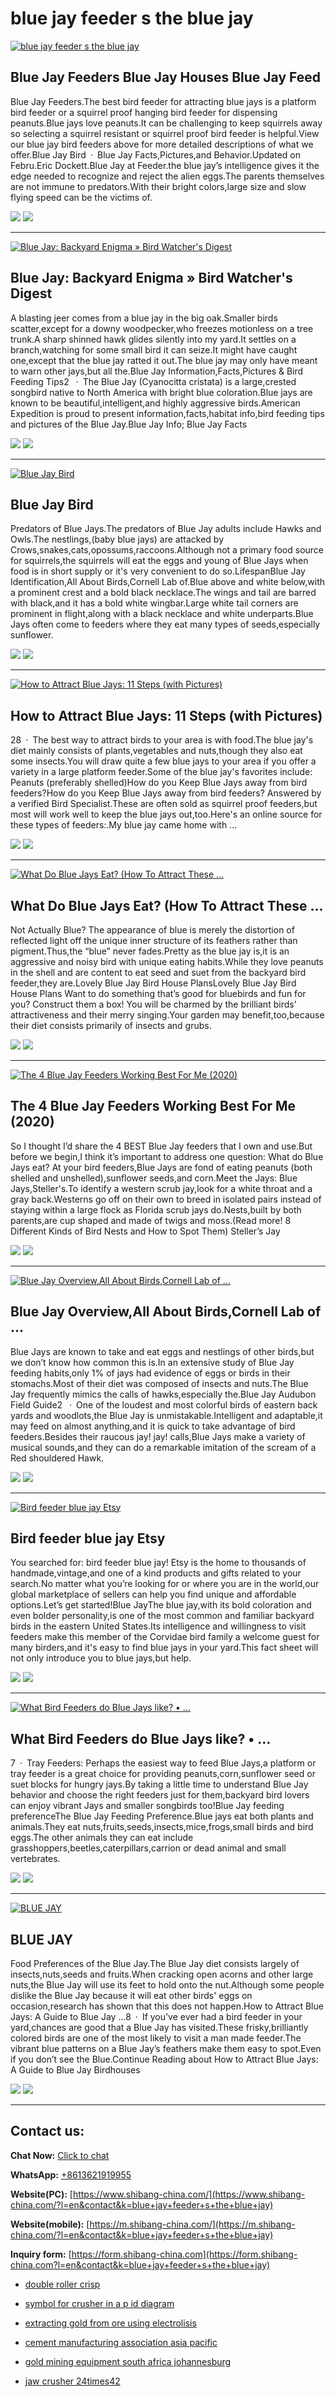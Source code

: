 # blue jay feeder s the blue jay

<a href="https://swt.shibang-china.com/?l=en&img&k=blue+jay+feeder+s+the+blue+jay" target="_blank">![blue jay feeder s the blue jay](http://static.shibang-china.com/all-800x300/1520.jpg)</a>

## Blue Jay Feeders Blue Jay Houses Blue Jay Feed
Blue Jay Feeders.The best bird feeder for attracting blue jays is a platform bird feeder or a squirrel proof hanging bird feeder for dispensing peanuts.Blue jays love peanuts.It can be challenging to keep squirrels away so selecting a squirrel resistant or squirrel proof bird feeder is helpful.View our blue jay bird feeders above for more detailed descriptions of what we offer.Blue Jay Bird&ensp;&#0183;&ensp;Blue Jay Facts,Pictures,and Behavior.Updated on Febru.Eric Dockett.Blue Jay at Feeder.the blue jay’s intelligence gives it the edge needed to recognize and reject the alien eggs.The parents themselves are not immune to predators.With their bright colors,large size and slow flying speed can be the victims of.


<a href="https://whatsapp.shibangsoft.com/WhatsApp.php" target="_blank" title="WhatsApp">![](http://static.shibang-china.com/icon/whatsapp.png)</a> <a href="https://swt.shibang-china.com/?l=en&icon&k=blue+jay+feeder+s+the+blue+jay" target="_blank">![](http://static.shibang-china.com/icon/chat-en.png)</a>

---

<a href="https://swt.shibang-china.com/?l=en&img&k=blue+jay+feeder+s+the+blue+jay" target="_blank">![Blue Jay: Backyard Enigma &#187; Bird Watcher's Digest](http://static.shibang-china.com/all-800x300/409.jpg)</a>

## Blue Jay: Backyard Enigma &#187; Bird Watcher's Digest
A blasting jeer comes from a blue jay in the big oak.Smaller birds scatter,except for a downy woodpecker,who freezes motionless on a tree trunk.A sharp shinned hawk glides silently into my yard.It settles on a branch,watching for some small bird it can seize.It might have caught one,except that the blue jay ratted it out.The blue jay may only have meant to warn other jays,but all the.Blue Jay Information,Facts,Pictures &amp; Bird Feeding Tips2 &ensp;&#0183;&ensp;The Blue Jay (Cyanocitta cristata) is a large,crested songbird native to North America with bright blue coloration.Blue jays are known to be beautiful,intelligent,and highly aggressive birds.American Expedition is proud to present information,facts,habitat info,bird feeding tips and pictures of the Blue Jay.Blue Jay Info; Blue Jay Facts


<a href="https://whatsapp.shibangsoft.com/WhatsApp.php" target="_blank" title="WhatsApp">![](http://static.shibang-china.com/icon/whatsapp.png)</a> <a href="https://swt.shibang-china.com/?l=en&icon&k=blue+jay+feeder+s+the+blue+jay" target="_blank">![](http://static.shibang-china.com/icon/chat-en.png)</a>

---

<a href="https://swt.shibang-china.com/?l=en&img&k=blue+jay+feeder+s+the+blue+jay" target="_blank">![Blue Jay Bird](http://static.shibang-china.com/all-800x300/1359.jpg)</a>

## Blue Jay Bird
Predators of Blue Jays.The predators of Blue Jay adults include Hawks and Owls.The nestlings,(baby blue jays) are attacked by Crows,snakes,cats,opossums,raccoons.Although not a primary food source for squirrels,the squirrels will eat the eggs and young of Blue Jays when food is in short supply or it's very convenient to do so.LifespanBlue Jay Identification,All About Birds,Cornell Lab of.Blue above and white below,with a prominent crest and a bold black necklace.The wings and tail are barred with black,and it has a bold white wingbar.Large white tail corners are prominent in flight,along with a black necklace and white underparts.Blue Jays often come to feeders where they eat many types of seeds,especially sunflower.


<a href="https://whatsapp.shibangsoft.com/WhatsApp.php" target="_blank" title="WhatsApp">![](http://static.shibang-china.com/icon/whatsapp.png)</a> <a href="https://swt.shibang-china.com/?l=en&icon&k=blue+jay+feeder+s+the+blue+jay" target="_blank">![](http://static.shibang-china.com/icon/chat-en.png)</a>

---

<a href="https://swt.shibang-china.com/?l=en&img&k=blue+jay+feeder+s+the+blue+jay" target="_blank">![How to Attract Blue Jays: 11 Steps (with Pictures)](http://static.shibang-china.com/all-800x300/715.jpg)</a>

## How to Attract Blue Jays: 11 Steps (with Pictures)
28&ensp;&#0183;&ensp;The best way to attract birds to your area is with food.The blue jay's diet mainly consists of plants,vegetables and nuts,though they also eat some insects.You will draw quite a few blue jays to your area if you offer a variety in a large platform feeder.Some of the blue jay's favorites include: Peanuts (preferably shelled)How do you Keep Blue Jays away from bird feeders?How do you Keep Blue Jays away from bird feeders? Answered by a verified Bird Specialist.These are often sold as squirrel proof feeders,but most will work well to keep the blue jays out,too.Here's an online source for these types of feeders:.My blue jay came home with …


<a href="https://whatsapp.shibangsoft.com/WhatsApp.php" target="_blank" title="WhatsApp">![](http://static.shibang-china.com/icon/whatsapp.png)</a> <a href="https://swt.shibang-china.com/?l=en&icon&k=blue+jay+feeder+s+the+blue+jay" target="_blank">![](http://static.shibang-china.com/icon/chat-en.png)</a>

---

<a href="https://swt.shibang-china.com/?l=en&img&k=blue+jay+feeder+s+the+blue+jay" target="_blank">![What Do Blue Jays Eat? (How To Attract These …](http://static.shibang-china.com/all-800x300/411.jpg)</a>

## What Do Blue Jays Eat? (How To Attract These …
Not Actually Blue? The appearance of blue is merely the distortion of reflected light off the unique inner structure of its feathers rather than pigment.Thus,the “blue” never fades.Pretty as the blue jay is,it is an aggressive and noisy bird with unique eating habits.While they love peanuts in the shell and are content to eat seed and suet from the backyard bird feeder,they are.Lovely Blue Jay Bird House PlansLovely Blue Jay Bird House Plans Want to do something that’s good for bluebirds and fun for you? Construct them a box! You will be charmed by the brilliant birds’ attractiveness and their merry singing.Your garden may benefit,too,because their diet consists primarily of insects and grubs.


<a href="https://whatsapp.shibangsoft.com/WhatsApp.php" target="_blank" title="WhatsApp">![](http://static.shibang-china.com/icon/whatsapp.png)</a> <a href="https://swt.shibang-china.com/?l=en&icon&k=blue+jay+feeder+s+the+blue+jay" target="_blank">![](http://static.shibang-china.com/icon/chat-en.png)</a>

---

<a href="https://swt.shibang-china.com/?l=en&img&k=blue+jay+feeder+s+the+blue+jay" target="_blank">![The 4 Blue Jay Feeders Working Best For Me (2020)](http://static.shibang-china.com/all-800x300/1158.jpg)</a>

## The 4 Blue Jay Feeders Working Best For Me (2020)
So I thought I’d share the 4 BEST Blue Jay feeders that I own and use.But before we begin,I think it’s important to address one question: What do Blue Jays eat? At your bird feeders,Blue Jays are fond of eating peanuts (both shelled and unshelled),sunflower seeds,and corn.Meet the Jays: Blue Jays,Steller's.To identify a western scrub jay,look for a white throat and a gray back.Westerns go off on their own to breed in isolated pairs instead of staying within a large flock as Florida scrub jays do.Nests,built by both parents,are cup shaped and made of twigs and moss.(Read more! 8 Different Kinds of Bird Nests and How to Spot Them) Steller’s Jay


<a href="https://whatsapp.shibangsoft.com/WhatsApp.php" target="_blank" title="WhatsApp">![](http://static.shibang-china.com/icon/whatsapp.png)</a> <a href="https://swt.shibang-china.com/?l=en&icon&k=blue+jay+feeder+s+the+blue+jay" target="_blank">![](http://static.shibang-china.com/icon/chat-en.png)</a>

---

<a href="https://swt.shibang-china.com/?l=en&img&k=blue+jay+feeder+s+the+blue+jay" target="_blank">![Blue Jay Overview,All About Birds,Cornell Lab of …](http://static.shibang-china.com/all-800x300/1244.jpg)</a>

## Blue Jay Overview,All About Birds,Cornell Lab of …
Blue Jays are known to take and eat eggs and nestlings of other birds,but we don’t know how common this is.In an extensive study of Blue Jay feeding habits,only 1% of jays had evidence of eggs or birds in their stomachs.Most of their diet was composed of insects and nuts.The Blue Jay frequently mimics the calls of hawks,especially the.Blue Jay Audubon Field Guide2 &ensp;&#0183;&ensp;One of the loudest and most colorful birds of eastern back yards and woodlots,the Blue Jay is unmistakable.Intelligent and adaptable,it may feed on almost anything,and it is quick to take advantage of bird feeders.Besides their raucous jay! jay! calls,Blue Jays make a variety of musical sounds,and they can do a remarkable imitation of the scream of a Red shouldered Hawk.


<a href="https://whatsapp.shibangsoft.com/WhatsApp.php" target="_blank" title="WhatsApp">![](http://static.shibang-china.com/icon/whatsapp.png)</a> <a href="https://swt.shibang-china.com/?l=en&icon&k=blue+jay+feeder+s+the+blue+jay" target="_blank">![](http://static.shibang-china.com/icon/chat-en.png)</a>

---

<a href="https://swt.shibang-china.com/?l=en&img&k=blue+jay+feeder+s+the+blue+jay" target="_blank">![Bird feeder blue jay Etsy](http://static.shibang-china.com/all-800x300/1084.jpg)</a>

## Bird feeder blue jay Etsy
You searched for: bird feeder blue jay! Etsy is the home to thousands of handmade,vintage,and one of a kind products and gifts related to your search.No matter what you’re looking for or where you are in the world,our global marketplace of sellers can help you find unique and affordable options.Let’s get started!Blue JayThe blue jay,with its bold coloration and even bolder personality,is one of the most common and familiar backyard birds in the eastern United States.Its intelligence and willingness to visit feeders make this member of the Corvidae bird family a welcome guest for many birders,and it's easy to find blue jays in your yard.This fact sheet will not only introduce you to blue jays,but help.


<a href="https://whatsapp.shibangsoft.com/WhatsApp.php" target="_blank" title="WhatsApp">![](http://static.shibang-china.com/icon/whatsapp.png)</a> <a href="https://swt.shibang-china.com/?l=en&icon&k=blue+jay+feeder+s+the+blue+jay" target="_blank">![](http://static.shibang-china.com/icon/chat-en.png)</a>

---

<a href="https://swt.shibang-china.com/?l=en&img&k=blue+jay+feeder+s+the+blue+jay" target="_blank">![What Bird Feeders do Blue Jays like? • …](http://static.shibang-china.com/all-800x300/1061.jpg)</a>

## What Bird Feeders do Blue Jays like? • …
7&ensp;&#0183;&ensp;Tray Feeders: Perhaps the easiest way to feed Blue Jays,a platform or tray feeder is a great choice for providing peanuts,corn,sunflower seed or suet blocks for hungry jays.By taking a little time to understand Blue Jay behavior and choose the right feeders just for them,backyard bird lovers can enjoy vibrant Jays and smaller songbirds too!Blue Jay feeding preferenceThe Blue Jay Feeding Preference.Blue jays eat both plants and animals.They eat nuts,fruits,seeds,insects,mice,frogs,small birds and bird eggs.The other animals they can eat include grasshoppers,beetles,caterpillars,carrion or dead animal and small vertebrates.


<a href="https://whatsapp.shibangsoft.com/WhatsApp.php" target="_blank" title="WhatsApp">![](http://static.shibang-china.com/icon/whatsapp.png)</a> <a href="https://swt.shibang-china.com/?l=en&icon&k=blue+jay+feeder+s+the+blue+jay" target="_blank">![](http://static.shibang-china.com/icon/chat-en.png)</a>

---

<a href="https://swt.shibang-china.com/?l=en&img&k=blue+jay+feeder+s+the+blue+jay" target="_blank">![BLUE JAY](http://static.shibang-china.com/all-800x300/743.jpg)</a>

## BLUE JAY
Food Preferences of the Blue Jay.The Blue Jay diet consists largely of insects,nuts,seeds and fruits.When cracking open acorns and other large nuts,the Blue Jay will use its feet to hold onto the nut.Although some people dislike the Blue Jay because it will eat other birds' eggs on occasion,research has shown that this does not happen.How to Attract Blue Jays: A Guide to Blue Jay …8&ensp;&#0183;&ensp;If you’ve ever had a bird feeder in your yard,chances are good that a Blue Jay has visited.These frisky,brilliantly colored birds are one of the most likely to visit a man made feeder.The vibrant blue patterns on a Blue Jay’s feathers make them easy to spot.Even if you don’t see the Blue.Continue Reading about How to Attract Blue Jays: A Guide to Blue Jay Birdhouses


<a href="https://whatsapp.shibangsoft.com/WhatsApp.php" target="_blank" title="WhatsApp">![](http://static.shibang-china.com/icon/whatsapp.png)</a> <a href="https://swt.shibang-china.com/?l=en&icon&k=blue+jay+feeder+s+the+blue+jay" target="_blank">![](http://static.shibang-china.com/icon/chat-en.png)</a>

---
## Contact us:

**Chat Now:** [Click to chat](https://swt.shibang-china.com?l=en&contact&k=blue+jay+feeder+s+the+blue+jay)

**WhatsApp:**  [+8613621919955](https://whatsapp.shibangsoft.com/WhatsApp.php)

**Website(PC):** [https://www.shibang-china.com/](https://www.shibang-china.com/?l=en&contact&k=blue+jay+feeder+s+the+blue+jay)

**Website(mobile):** [https://m.shibang-china.com/](https://m.shibang-china.com/?l=en&contact&k=blue+jay+feeder+s+the+blue+jay)

**Inquiry form:** [https://form.shibang-china.com](https://form.shibang-china.com?l=en&contact&k=blue+jay+feeder+s+the+blue+jay)

* [double roller crisp](../155/double%20roller%20crisp.md)

* [symbol for crusher in a p id diagram](../156/symbol%20for%20crusher%20in%20a%20p%20id%20diagram.md)

* [extracting gold from ore using electrolisis](../157/extracting%20gold%20from%20ore%20using%20electrolisis.md)

* [cement manufacturing association asia pacific](../157/cement%20manufacturing%20association%20asia%20pacific.md)

* [gold mining equipment south africa johannesburg](../152/gold%20mining%20equipment%20south%20africa%20johannesburg.md)

* [jaw crusher 24times42](../159/jaw%20crusher%2024times42.md)
